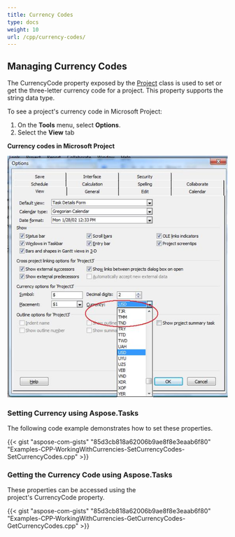 ```yaml
---
title: Currency Codes
type: docs
weight: 10
url: /cpp/currency-codes/
---
```


## **Managing Currency Codes**
The CurrencyCode property exposed by the [Project](https://apireference.aspose.com/tasks/cpp/class/aspose.tasks.project) class is used to set or get the three-letter currency code for a project. This property supports the string data type.

To see a project's currency code in Microsoft Project:

1. On the **Tools** menu, select **Options**.
2. Select the **View** tab

**Currency codes in Microsoft Project** 

![viewing currency codes](managing-currency-codes_1.png)

### **Setting Currency using Aspose.Tasks**
The following code example demonstrates how to set these properties.

{{< gist "aspose-com-gists" "85d3cb818a62006b9ae8f8e3eaab6f80" "Examples-CPP-WorkingWithCurrencies-SetCurrencyCodes-SetCurrencyCodes.cpp" >}}

### **Getting the Currency Code using Aspose.Tasks**
These properties can be accessed using the project's CurrencyCode property.

{{< gist "aspose-com-gists" "85d3cb818a62006b9ae8f8e3eaab6f80" "Examples-CPP-WorkingWithCurrencies-GetCurrencyCodes-GetCurrencyCodes.cpp" >}}
